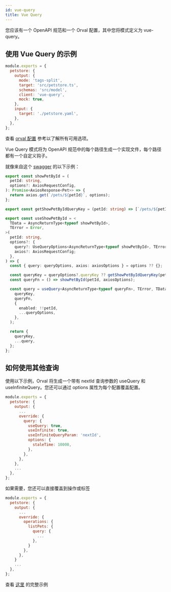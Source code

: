```yaml
---
id: vue-query
title: Vue Query
---
```


您应该有一个 OpenAPI 规范和一个 Orval 配置，其中您将模式定义为 vue-query。

## 使用 Vue Query 的示例

```js
module.exports = {
  petstore: {
    output: {
      mode: 'tags-split',
      target: 'src/petstore.ts',
      schemas: 'src/model',
      client: 'vue-query',
      mock: true,
    },
    input: {
      target: './petstore.yaml',
    },
  },
};
```

查看 [orval 配置](../reference/configuration/full-example) 参考以了解所有可用选项。

Vue Query 模式将为 OpenAPI 规范中的每个路径生成一个实现文件，每个路径都有一个自定义钩子。

就像来自这个 <a href="https://github.com/orval-labs/orval/blob/master/samples/vue-query/petstore.yaml" target="_blank">swagger</a> 的以下示例：

```ts
export const showPetById = (
  petId: string,
  options?: AxiosRequestConfig,
): Promise<AxiosResponse<Pet>> => {
  return axios.get(`/pets/${petId}`, options);
};

export const getShowPetByIdQueryKey = (petId: string) => [`/pets/${petId}`];

export const useShowPetById = <
  TData = AsyncReturnType<typeof showPetById>,
  TError = Error,
>(
  petId: string,
  options?: {
    query?: UseQueryOptions<AsyncReturnType<typeof showPetById>, TError, TData>;
    axios?: AxiosRequestConfig;
  },
) => {
  const { query: queryOptions, axios: axiosOptions } = options ?? {};

  const queryKey = queryOptions?.queryKey ?? getShowPetByIdQueryKey(petId);
  const queryFn = () => showPetById(petId, axiosOptions);

  const query = useQuery<AsyncReturnType<typeof queryFn>, TError, TData>(
    queryKey,
    queryFn,
    {
      enabled: !!petId,
      ...queryOptions,
    },
  );

  return {
    queryKey,
    ...query,
  };
};
```

## 如何使用其他查询

使用以下示例，Orval 将生成一个带有 nextId 查询参数的 useQuery 和 useInfiniteQuery。您还可以通过 options 属性为每个配置覆盖配置。

```js
module.exports = {
  petstore: {
    output: {
      ...
      override: {
        query: {
          useQuery: true,
          useInfinite: true,
          useInfiniteQueryParam: 'nextId',
          options: {
            staleTime: 10000,
          },
        },
      },
    },
    ...
  },
};
```

如果需要，您还可以直接覆盖到操作或标签

```js
module.exports = {
  petstore: {
    output: {
      ...
      override: {
        operations: {
          listPets: {
            query: {
              ...
            },
          }
        },
      },
    }
    ...
  },
};
```

查看 <a href="https://github.com/orval-labs/orval/tree/master/samples/vue-query" target="_blank">这里</a> 的完整示例
